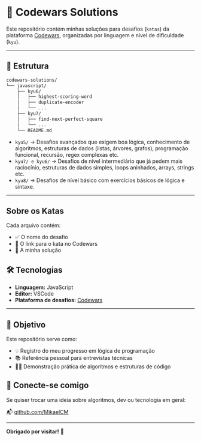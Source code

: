 # 🧠 Codewars Solutions

Este repositório contém minhas soluções para desafios (`katas`) da plataforma [Codewars](https://www.codewars.com/), organizadas por linguagem e nível de dificuldade (`kyu`).

---

## 📁 Estrutura

```bash
codewars-solutions/
└── javascript/
    ├── kyu6/
    │   ├── highest-scoring-word
    │   ├── duplicate-encoder
    │   └── ...
    ├── kyu7/
    │   ├── find-next-perfect-square
    │   └── ...
    └── README.md
```
- `kyu5/` → Desafios avançados que exigem boa lógica, conhecimento de algoritmos, estruturas de dados (listas, árvores, grafos), programação funcional, recursão, regex complexas etc.
- `kyu7/ e kyu6/` → Desafios de nível intermediário que já pedem mais raciocínio, estruturas de dados simples, loops aninhados, arrays, strings etc.
- `kyu8/` → Desafios de nível básico com exercícios básicos de lógica e sintaxe.

---

## Sobre os Katas

Cada arquivo contém:

- ✅ O nome do desafio
- 🔗 O link para o kata no Codewars
- 🧠 A minha solução

## 🛠️ Tecnologias

- **Linguagem:** JavaScript
- **Editor:** VSCode
- **Plataforma de desafios:** [Codewars](https://www.codewars.com)

---

## 🎯 Objetivo

Este repositório serve como:

- 💡 Registro do meu progresso em lógica de programação
- 📚 Referência pessoal para entrevistas técnicas
- 👨‍💻 Demonstração prática de algoritmos e estruturas de código

## 🤝 Conecte-se comigo

Se quiser trocar uma ideia sobre algoritmos, dev ou tecnologia em geral:

📬 [github.com/MikaelCM](https://github.com/MikaelCM)

---

**Obrigado por visitar!** 🚀
